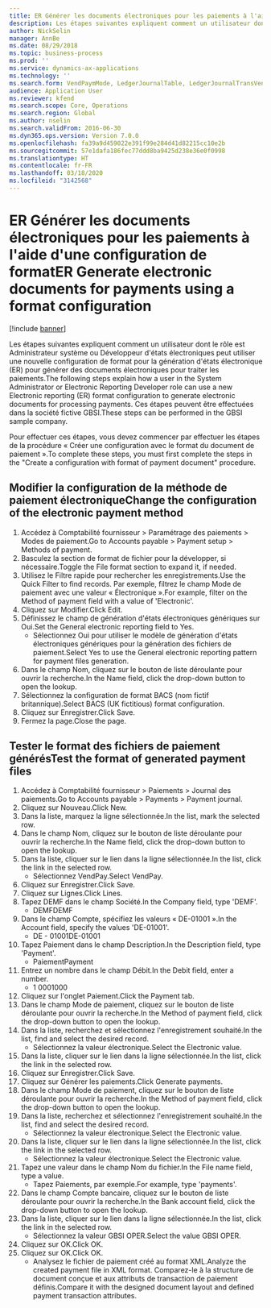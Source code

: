 ```yaml
---
title: ER Générer les documents électroniques pour les paiements à l'aide d'une configuration de format
description: Les étapes suivantes expliquent comment un utilisateur dont le rôle est Administrateur système ou Développeur d'états électroniques peut utiliser une nouvelle configuration de format pour la génération d'états électronique (ER) pour générer des documents électroniques pour traiter les paiements.
author: NickSelin
manager: AnnBe
ms.date: 08/29/2018
ms.topic: business-process
ms.prod: ''
ms.service: dynamics-ax-applications
ms.technology: ''
ms.search.form: VendPaymMode, LedgerJournalTable, LedgerJournalTransVendPaym, BankAccountTableLookUp
audience: Application User
ms.reviewer: kfend
ms.search.scope: Core, Operations
ms.search.region: Global
ms.author: nselin
ms.search.validFrom: 2016-06-30
ms.dyn365.ops.version: Version 7.0.0
ms.openlocfilehash: fa39a9d459022e391f99e284d41d82215cc10e2b
ms.sourcegitcommit: 57e1dafa186fec77ddd8ba9425d238e36e0f0998
ms.translationtype: HT
ms.contentlocale: fr-FR
ms.lasthandoff: 03/18/2020
ms.locfileid: "3142568"
---
```

# <a name="er-generate-electronic-documents-for-payments-using-a-format-configuration"></a><span data-ttu-id="5c3cd-103">ER Générer les documents électroniques pour les paiements à l'aide d'une configuration de format</span><span class="sxs-lookup"><span data-stu-id="5c3cd-103">ER Generate electronic documents for payments using a format configuration</span></span>

[!include [banner](../../includes/banner.md)]

<span data-ttu-id="5c3cd-104">Les étapes suivantes expliquent comment un utilisateur dont le rôle est Administrateur système ou Développeur d'états électroniques peut utiliser une nouvelle configuration de format pour la génération d'états électronique (ER) pour générer des documents électroniques pour traiter les paiements.</span><span class="sxs-lookup"><span data-stu-id="5c3cd-104">The following steps explain how a user in the System Administrator or Electronic Reporting Developer role can use a new Electronic reporting (ER) format configuration to generate electronic documents for processing payments.</span></span> <span data-ttu-id="5c3cd-105">Ces étapes peuvent être effectuées dans la société fictive GBSI.</span><span class="sxs-lookup"><span data-stu-id="5c3cd-105">These steps can be performed in the GBSI sample company.</span></span>

<span data-ttu-id="5c3cd-106">Pour effectuer ces étapes, vous devez commencer par effectuer les étapes de la procédure « Créer une configuration avec le format du document de paiement ».</span><span class="sxs-lookup"><span data-stu-id="5c3cd-106">To complete these steps, you must first complete the steps in the "Create a configuration with format of payment document" procedure.</span></span>


## <a name="change-the-configuration-of-the-electronic-payment-method"></a><span data-ttu-id="5c3cd-107">Modifier la configuration de la méthode de paiement électronique</span><span class="sxs-lookup"><span data-stu-id="5c3cd-107">Change the configuration of the electronic payment method</span></span>
1. <span data-ttu-id="5c3cd-108">Accédez à Comptabilité fournisseur > Paramétrage des paiements > Modes de paiement.</span><span class="sxs-lookup"><span data-stu-id="5c3cd-108">Go to Accounts payable > Payment setup > Methods of payment.</span></span>
2. <span data-ttu-id="5c3cd-109">Basculez la section de format de fichier pour la développer, si nécessaire.</span><span class="sxs-lookup"><span data-stu-id="5c3cd-109">Toggle the File format section to expand it, if needed.</span></span>
3. <span data-ttu-id="5c3cd-110">Utilisez le Filtre rapide pour rechercher les enregistrements.</span><span class="sxs-lookup"><span data-stu-id="5c3cd-110">Use the Quick Filter to find records.</span></span> <span data-ttu-id="5c3cd-111">Par exemple, filtrez le champ Mode de paiement avec une valeur « Électronique ».</span><span class="sxs-lookup"><span data-stu-id="5c3cd-111">For example, filter on the Method of payment field with a value of 'Electronic'.</span></span>
4. <span data-ttu-id="5c3cd-112">Cliquez sur Modifier.</span><span class="sxs-lookup"><span data-stu-id="5c3cd-112">Click Edit.</span></span>
5. <span data-ttu-id="5c3cd-113">Définissez le champ de génération d'états électroniques génériques sur Oui.</span><span class="sxs-lookup"><span data-stu-id="5c3cd-113">Set the General electronic reporting field to Yes.</span></span>
    * <span data-ttu-id="5c3cd-114">Sélectionnez Oui pour utiliser le modèle de génération d'états électroniques génériques pour la génération des fichiers de paiement.</span><span class="sxs-lookup"><span data-stu-id="5c3cd-114">Select Yes to use the General electronic reporting pattern for payment files generation.</span></span>  
6. <span data-ttu-id="5c3cd-115">Dans le champ Nom, cliquez sur le bouton de liste déroulante pour ouvrir la recherche.</span><span class="sxs-lookup"><span data-stu-id="5c3cd-115">In the Name field, click the drop-down button to open the lookup.</span></span>
7. <span data-ttu-id="5c3cd-116">Sélectionnez la configuration de format BACS (nom fictif britannique).</span><span class="sxs-lookup"><span data-stu-id="5c3cd-116">Select BACS (UK fictitious) format configuration.</span></span>
8. <span data-ttu-id="5c3cd-117">Cliquez sur Enregistrer.</span><span class="sxs-lookup"><span data-stu-id="5c3cd-117">Click Save.</span></span>
9. <span data-ttu-id="5c3cd-118">Fermez la page.</span><span class="sxs-lookup"><span data-stu-id="5c3cd-118">Close the page.</span></span>

## <a name="test-the-format-of-generated-payment-files"></a><span data-ttu-id="5c3cd-119">Tester le format des fichiers de paiement générés</span><span class="sxs-lookup"><span data-stu-id="5c3cd-119">Test the format of generated payment files</span></span>
1. <span data-ttu-id="5c3cd-120">Accédez à Comptabilité fournisseur > Paiements > Journal des paiements.</span><span class="sxs-lookup"><span data-stu-id="5c3cd-120">Go to Accounts payable > Payments > Payment journal.</span></span>
2. <span data-ttu-id="5c3cd-121">Cliquez sur Nouveau.</span><span class="sxs-lookup"><span data-stu-id="5c3cd-121">Click New.</span></span>
3. <span data-ttu-id="5c3cd-122">Dans la liste, marquez la ligne sélectionnée.</span><span class="sxs-lookup"><span data-stu-id="5c3cd-122">In the list, mark the selected row.</span></span>
4. <span data-ttu-id="5c3cd-123">Dans le champ Nom, cliquez sur le bouton de liste déroulante pour ouvrir la recherche.</span><span class="sxs-lookup"><span data-stu-id="5c3cd-123">In the Name field, click the drop-down button to open the lookup.</span></span>
5. <span data-ttu-id="5c3cd-124">Dans la liste, cliquer sur le lien dans la ligne sélectionnée.</span><span class="sxs-lookup"><span data-stu-id="5c3cd-124">In the list, click the link in the selected row.</span></span>
    * <span data-ttu-id="5c3cd-125">Sélectionnez VendPay.</span><span class="sxs-lookup"><span data-stu-id="5c3cd-125">Select VendPay.</span></span>  
6. <span data-ttu-id="5c3cd-126">Cliquez sur Enregistrer.</span><span class="sxs-lookup"><span data-stu-id="5c3cd-126">Click Save.</span></span>
7. <span data-ttu-id="5c3cd-127">Cliquez sur Lignes.</span><span class="sxs-lookup"><span data-stu-id="5c3cd-127">Click Lines.</span></span>
8. <span data-ttu-id="5c3cd-128">Tapez DEMF dans le champ Société.</span><span class="sxs-lookup"><span data-stu-id="5c3cd-128">In the Company field, type 'DEMF'.</span></span>
    * <span data-ttu-id="5c3cd-129">DEMF</span><span class="sxs-lookup"><span data-stu-id="5c3cd-129">DEMF</span></span>  
9. <span data-ttu-id="5c3cd-130">Dans le champ Compte, spécifiez les valeurs « DE-01001 ».</span><span class="sxs-lookup"><span data-stu-id="5c3cd-130">In the Account field, specify the values 'DE-01001'.</span></span>
    * <span data-ttu-id="5c3cd-131">DE - 01001</span><span class="sxs-lookup"><span data-stu-id="5c3cd-131">DE-01001</span></span>  
10. <span data-ttu-id="5c3cd-132">Tapez Paiement dans le champ Description.</span><span class="sxs-lookup"><span data-stu-id="5c3cd-132">In the Description field, type 'Payment'.</span></span>
    * <span data-ttu-id="5c3cd-133">Paiement</span><span class="sxs-lookup"><span data-stu-id="5c3cd-133">Payment</span></span>  
11. <span data-ttu-id="5c3cd-134">Entrez un nombre dans le champ Débit.</span><span class="sxs-lookup"><span data-stu-id="5c3cd-134">In the Debit field, enter a number.</span></span>
    * <span data-ttu-id="5c3cd-135">1 000</span><span class="sxs-lookup"><span data-stu-id="5c3cd-135">1000</span></span>  
12. <span data-ttu-id="5c3cd-136">Cliquez sur l'onglet Paiement.</span><span class="sxs-lookup"><span data-stu-id="5c3cd-136">Click the Payment tab.</span></span>
13. <span data-ttu-id="5c3cd-137">Dans le champ Mode de paiement, cliquez sur le bouton de liste déroulante pour ouvrir la recherche.</span><span class="sxs-lookup"><span data-stu-id="5c3cd-137">In the Method of payment field, click the drop-down button to open the lookup.</span></span>
14. <span data-ttu-id="5c3cd-138">Dans la liste, recherchez et sélectionnez l'enregistrement souhaité.</span><span class="sxs-lookup"><span data-stu-id="5c3cd-138">In the list, find and select the desired record.</span></span>
    * <span data-ttu-id="5c3cd-139">Sélectionnez la valeur électronique.</span><span class="sxs-lookup"><span data-stu-id="5c3cd-139">Select the Electronic value.</span></span>  
15. <span data-ttu-id="5c3cd-140">Dans la liste, cliquer sur le lien dans la ligne sélectionnée.</span><span class="sxs-lookup"><span data-stu-id="5c3cd-140">In the list, click the link in the selected row.</span></span>
16. <span data-ttu-id="5c3cd-141">Cliquez sur Enregistrer.</span><span class="sxs-lookup"><span data-stu-id="5c3cd-141">Click Save.</span></span>
17. <span data-ttu-id="5c3cd-142">Cliquez sur Générer les paiements.</span><span class="sxs-lookup"><span data-stu-id="5c3cd-142">Click Generate payments.</span></span>
18. <span data-ttu-id="5c3cd-143">Dans le champ Mode de paiement, cliquez sur le bouton de liste déroulante pour ouvrir la recherche.</span><span class="sxs-lookup"><span data-stu-id="5c3cd-143">In the Method of payment field, click the drop-down button to open the lookup.</span></span>
19. <span data-ttu-id="5c3cd-144">Dans la liste, recherchez et sélectionnez l'enregistrement souhaité.</span><span class="sxs-lookup"><span data-stu-id="5c3cd-144">In the list, find and select the desired record.</span></span>
    * <span data-ttu-id="5c3cd-145">Sélectionnez la valeur électronique.</span><span class="sxs-lookup"><span data-stu-id="5c3cd-145">Select the Electronic value.</span></span>  
20. <span data-ttu-id="5c3cd-146">Dans la liste, cliquer sur le lien dans la ligne sélectionnée.</span><span class="sxs-lookup"><span data-stu-id="5c3cd-146">In the list, click the link in the selected row.</span></span>
    * <span data-ttu-id="5c3cd-147">Sélectionnez la valeur électronique.</span><span class="sxs-lookup"><span data-stu-id="5c3cd-147">Select the Electronic value.</span></span>  
21. <span data-ttu-id="5c3cd-148">Tapez une valeur dans le champ Nom du fichier.</span><span class="sxs-lookup"><span data-stu-id="5c3cd-148">In the File name field, type a value.</span></span>
    * <span data-ttu-id="5c3cd-149">Tapez Paiements, par exemple.</span><span class="sxs-lookup"><span data-stu-id="5c3cd-149">For example, type 'payments'.</span></span>  
22. <span data-ttu-id="5c3cd-150">Dans le champ Compte bancaire, cliquez sur le bouton de liste déroulante pour ouvrir la recherche.</span><span class="sxs-lookup"><span data-stu-id="5c3cd-150">In the Bank account field, click the drop-down button to open the lookup.</span></span>
23. <span data-ttu-id="5c3cd-151">Dans la liste, cliquer sur le lien dans la ligne sélectionnée.</span><span class="sxs-lookup"><span data-stu-id="5c3cd-151">In the list, click the link in the selected row.</span></span>
    * <span data-ttu-id="5c3cd-152">Sélectionnez la valeur GBSI OPER.</span><span class="sxs-lookup"><span data-stu-id="5c3cd-152">Select the value GBSI OPER.</span></span>  
24. <span data-ttu-id="5c3cd-153">Cliquez sur OK.</span><span class="sxs-lookup"><span data-stu-id="5c3cd-153">Click OK.</span></span>
25. <span data-ttu-id="5c3cd-154">Cliquez sur OK.</span><span class="sxs-lookup"><span data-stu-id="5c3cd-154">Click OK.</span></span>
    * <span data-ttu-id="5c3cd-155">Analysez le fichier de paiement créé au format XML.</span><span class="sxs-lookup"><span data-stu-id="5c3cd-155">Analyze the created payment file in XML format.</span></span> <span data-ttu-id="5c3cd-156">Comparez-le à la structure de document conçue et aux attributs de transaction de paiement définis.</span><span class="sxs-lookup"><span data-stu-id="5c3cd-156">Compare it with the designed document layout and defined payment transaction attributes.</span></span>  

